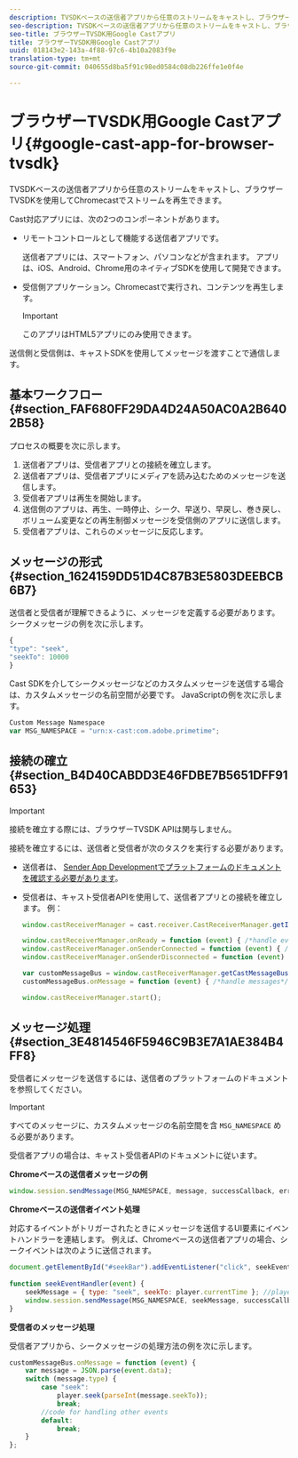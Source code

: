 ```yaml
---
description: TVSDKベースの送信者アプリから任意のストリームをキャストし、ブラウザーTVSDKを使用してChromecastでストリームを再生できます。
seo-description: TVSDKベースの送信者アプリから任意のストリームをキャストし、ブラウザーTVSDKを使用してChromecastでストリームを再生できます。
seo-title: ブラウザーTVSDK用Google Castアプリ
title: ブラウザーTVSDK用Google Castアプリ
uuid: 018143e2-143a-4f88-97c6-4b10a2083f9e
translation-type: tm+mt
source-git-commit: 040655d8ba5f91c98ed0584c08db226ffe1e0f4e

---
```



# ブラウザーTVSDK用Google Castアプリ{#google-cast-app-for-browser-tvsdk}

TVSDKベースの送信者アプリから任意のストリームをキャストし、ブラウザーTVSDKを使用してChromecastでストリームを再生できます。

<!--<a id="section_87CE5D6D46F0439EB6E63A742D6DD9C8"></a>-->

Cast対応アプリには、次の2つのコンポーネントがあります。

* リモートコントロールとして機能する送信者アプリです。

   送信者アプリには、スマートフォン、パソコンなどが含まれます。 アプリは、iOS、Android、Chrome用のネイティブSDKを使用して開発できます。
* 受信側アプリケーション。Chromecastで実行され、コンテンツを再生します。

   >[!IMPORTANT]
   >
   >このアプリはHTML5アプリにのみ使用できます。

送信側と受信側は、キャストSDKを使用してメッセージを渡すことで通信します。

## 基本ワークフロー {#section_FAF680FF29DA4D24A50AC0A2B6402B58}

プロセスの概要を次に示します。

1. 送信者アプリは、受信者アプリとの接続を確立します。
1. 送信者アプリは、受信者アプリにメディアを読み込むためのメッセージを送信します。
1. 受信者アプリは再生を開始します。
1. 送信側のアプリは、再生、一時停止、シーク、早送り、早戻し、巻き戻し、ボリューム変更などの再生制御メッセージを受信側のアプリに送信します。
1. 受信者アプリは、これらのメッセージに反応します。

## メッセージの形式 {#section_1624159DD51D4C87B3E5803DEEBCB6B7}

送信者と受信者が理解できるように、メッセージを定義する必要があります。 シークメッセージの例を次に示します。

```js
{ 
"type": "seek", 
"seekTo": 10000 
} 
```

Cast SDKを介してシークメッセージなどのカスタムメッセージを送信する場合は、カスタムメッセージの名前空間が必要です。 JavaScriptの例を次に示します。

```js
Custom Message Namespace 
var MSG_NAMESPACE = "urn:x-cast:com.adobe.primetime"; 
```

## 接続の確立 {#section_B4D40CABDD3E46FDBE7B5651DFF91653}

>[!IMPORTANT]
>
>接続を確立する際には、ブラウザーTVSDK APIは関与しません。

接続を確立するには、送信者と受信者が次のタスクを実行する必要があります。

* 送信者は、 [Sender App Developmentでプラットフォームのドキュメントを確認する必要があります](https://developers.google.com/cast/docs/sender_apps)。
* 受信者は、キャスト受信者APIを使用して、送信者アプリとの接続を確立します。 例：

   ```js
   window.castReceiverManager = cast.receiver.CastReceiverManager.getInstance(); 
   
   window.castReceiverManager.onReady = function (event) { /*handle event*/ }; 
   window.castReceiverManager.onSenderConnected = function (event) { /*handle event*/ }; 
   window.castReceiverManager.onSenderDisconnected = function (event) { /*handle event*/ }; 
   
   var customMessageBus = window.castReceiverManager.getCastMessageBus(MSG_NAMESPACE); 
   customMessageBus.onMessage = function (event) { /*handle messages*/ }; 
   
   window.castReceiverManager.start(); 
   ```

## メッセージ処理 {#section_3E4814546F5946C9B3E7A1AE384B4FF8}

受信者にメッセージを送信するには、送信者のプラットフォームのドキュメントを参照してください。

>[!IMPORTANT]
>
>すべてのメッセージに、カスタムメッセージの名前空間を含 `MSG_NAMESPACE` める必要があります。

受信者アプリの場合は、キャスト受信者APIのドキュメントに従います。

**Chromeベースの送信者メッセージの例**

```js
window.session.sendMessage(MSG_NAMESPACE, message, successCallback, errorCallback); //https://developers.google.com/cast/docs/reference/chrome/chrome.cast.Session#sendMessage
```

**Chromeベースの送信者イベント処理**

対応するイベントがトリガーされたときにメッセージを送信するUI要素にイベントハンドラーを連結します。 例えば、Chromeベースの送信者アプリの場合、シークイベントは次のように送信されます。

```js
document.getElementById("#seekBar").addEventListener("click", seekEventHandler); 
   
function seekEventHandler(event) { 
    seekMessage = { type: "seek", seekTo: player.currentTime }; //player is an instance of AdobePSDK.MediaPlayer 
    window.session.sendMessage(MSG_NAMESPACE, seekMessage, successCallback, errorCallback); 
} 
```

**受信者のメッセージ処理**

受信者アプリから、シークメッセージの処理方法の例を次に示します。

```js
customMessageBus.onMessage = function (event) { 
    var message = JSON.parse(event.data); 
    switch (message.type) { 
        case "seek":  
            player.seek(parseInt(message.seekTo)); 
            break; 
        //code for handling other events 
        default:  
            break; 
    } 
}; 
```


